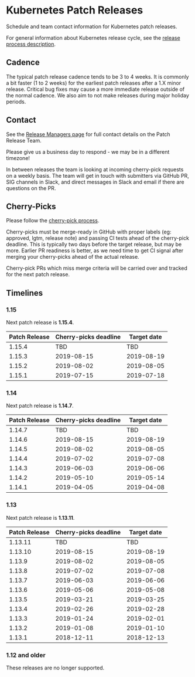 # Kubernetes Patch Releases

Schedule and team contact information for Kubernetes patch releases.

For general information about Kubernetes release cycle, see the
[release process description].

## Cadence

The typical patch release cadence tends to be 3 to 4 weeks.  It is
commonly a bit faster (1 to 2 weeks) for the earliest patch releases
after a 1.X minor release.  Critical bug fixes may cause a more
immediate release outside of the normal cadence.  We also aim to not make
releases during major holiday periods.

## Contact

See the [Release Managers page][release-managers] for full contact details on the Patch Release Team.

Please give us a business day to respond - we may be in a different timezone!

In between releases the team is looking at incoming cherry-pick
requests on a weekly basis.  The team will get in touch with
submitters via GitHub PR, SIG channels in Slack, and direct messages
in Slack and email if there are questions on the PR.

## Cherry-Picks

Please follow the [cherry-pick process].

Cherry-picks must be merge-ready in GitHub with proper labels (eg:
approved, lgtm, release note) and passing CI tests ahead of the
cherry-pick deadline.  This is typically two days before the target
release, but may be more.  Earlier PR readiness is better, as we
need time to get CI signal after merging your cherry-picks ahead
of the actual release.

Cherry-pick PRs which miss merge criteria will be carried over and tracked
for the next patch release.

## Timelines

### 1.15

Next patch release is **1.15.4**.

| Patch Release | Cherry-picks deadline | Target date |
| --- | --- | --- |
| 1.15.4 | TBD | TBD |
| 1.15.3 | 2019-08-15 | 2019-08-19 |
| 1.15.2 | 2019-08-02 | 2019-08-05 |
| 1.15.1 | 2019-07-15 | 2019-07-18 |


### 1.14

Next patch release is **1.14.7**.

| Patch Release | Cherry-picks deadline | Target date |
| --- | --- | --- |
| 1.14.7 | TBD | TBD |
| 1.14.6 | 2019-08-15 | 2019-08-19 |
| 1.14.5 | 2019-08-02 | 2019-08-05 |
| 1.14.4 | 2019-07-02 | 2019-07-08 |
| 1.14.3 | 2019-06-03 | 2019-06-06 |
| 1.14.2 | 2019-05-10 | 2019-05-14 |
| 1.14.1 | 2019-04-05 | 2019-04-08 |


### 1.13

Next patch release is **1.13.11**.

| Patch Release | Cherry-picks deadline | Target date |
| --- | --- | --- |
| 1.13.11 | TBD | TBD |
| 1.13.10 | 2019-08-15 | 2019-08-19 |
| 1.13.9 | 2019-08-02 | 2019-08-05 |
| 1.13.8 | 2019-07-02 | 2019-07-08 |
| 1.13.7 | 2019-06-03 | 2019-06-06 |
| 1.13.6 | 2019-05-06 | 2019-05-08 |
| 1.13.5 | 2019-03-21 | 2019-03-25 |
| 1.13.4 | 2019-02-26 | 2019-02-28 |
| 1.13.3 | 2019-01-24 | 2019-02-01 |
| 1.13.2 | 2019-01-08 | 2019-01-10 |
| 1.13.1 | 2018-12-11 | 2018-12-13 |


### 1.12 and older

These releases are no longer supported.

[cherry-pick process]: https://git.k8s.io/community/contributors/devel/sig-release/cherry-picks.md
[release-managers]: /release-managers.md
[release process description]: https://git.k8s.io/community/contributors/devel/sig-release/release.md
